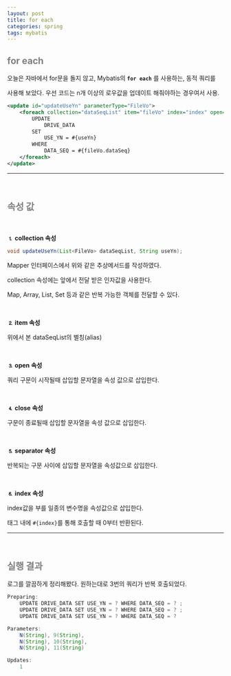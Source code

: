 ```yaml
---
layout: post
title: for each
categories: spring
tags: mybatis
---
```


## <span style="color:gray">for each</span>

오늘은 자바에서 for문을 돌지 않고, Mybatis의 **`for each`** 를 사용하는, 동적 쿼리를 

사용해 보았다. 우선 코드는 n개 이상의 로우값을 업데이트 해줘야하는 경우여서 사용.

```xml
<update id="updateUseYn" parameterType="FileVo">
    <foreach collection="dataSeqList" item="fileVo" index="index" open="" close="" separator=";">
        UPDATE
            DRIVE_DATA
        SET
            USE_YN = #{useYn}
        WHERE
            DATA_SEQ = #{fileVo.dataSeq}
    </foreach>
</update>
```

---

<br>

## <span style="color:gray">속성 값</span>

<br>

**⒈ collection 속성**

```java
void updateUseYn(List<FileVo> dataSeqList, String useYn);
```
Mapper 인터페이스에서 위와 같은 추상메서드를 작성하였다.

collection 속성에는 앞에서 전달 받은 인자값을 사용한다. 

Map, Array, List, Set 등과 같은 반복 가능한 객체를 전달할 수 있다.

<br>

**⒉ item 속성**

위에서 본 dataSeqList의 별칭(alias)

<br>

**⒊ open 속성**

쿼리 구문이 시작될때 삽입할 문자열을 속성 값으로 삽입한다.

<br>

**⒋ close 속성** 

구문이 종료될때 삽입할 문자열을 속성 값으로 삽입한다.

<br>

**⒌ separator 속성**

반복되는 구문 사이에 삽입할 문자열을 속성값으로 삽입한다.

<br>
 

**⒍ index 속성**

index값을 부를 일종의 변수명을 속성값으로 삽입한다.

태그 내에 `#{index}`를 통해 호출할 때 0부터 반환된다.

---

<br>

## <span style="color:gray">실행 결과</span>

로그를 깔끔하게 정리해봤다. 원하는대로 3번의 쿼리가 반복 호출되었다.

```java
Preparing: 
    UPDATE DRIVE_DATA SET USE_YN = ? WHERE DATA_SEQ = ? ; 
    UPDATE DRIVE_DATA SET USE_YN = ? WHERE DATA_SEQ = ? ; 
    UPDATE DRIVE_DATA SET USE_YN = ? WHERE DATA_SEQ = ?

Parameters: 
    N(String), 9(String), 
    N(String), 10(String), 
    N(String), 11(String)

Updates: 
    1
```